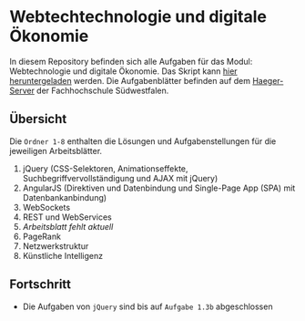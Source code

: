 # Webtechtechnologie und digitale Ökonomie
In diesem Repository befinden sich alle Aufgaben für das Modul: Webtechnologie und digitale Ökonomie. Das Skript kann [hier heruntergeladen](https://www4.fh-swf.de/media/WebTech-2.pdf) werden. Die Aufgabenblätter befinden auf dem [Haeger-Server](http://haegar.fh-swf.de/Webtechnologie/Aufgaben/) der Fachhochschule Südwestfalen.
## Übersicht
Die `Ordner 1-8` enthalten die Lösungen und Aufgabenstellungen für die jeweiligen Arbeitsblätter.
1. jQuery (CSS-Selektoren, Animationseffekte, Suchbegriffvervollständigung und AJAX mit jQuery)
2. AngularJS (Direktiven und Datenbindung und Single-Page App (SPA) mit Datenbankanbindung)
3. WebSockets
4. REST und WebServices
5. _Arbeitsblatt fehlt aktuell_
6. PageRank
7. Netzwerkstruktur
8. Künstliche Intelligenz
## Fortschritt
- Die Aufgaben von `jQuery` sind bis auf `Aufgabe 1.3b` abgeschlossen